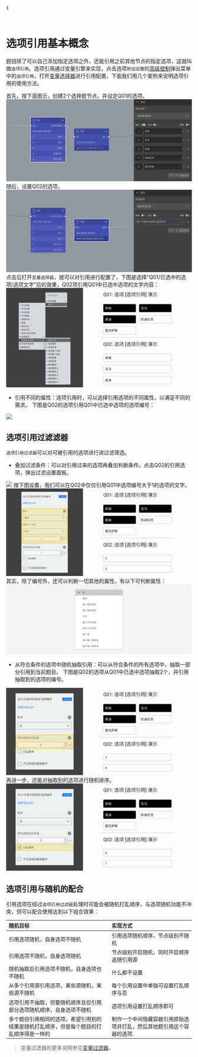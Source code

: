 ```index
1
```
```tag

```
```summary
```

# 选项引用基本概念

题目除了可以自己添加指定选项之外，还能引用之前其他节点的指定选项，这就叫做`选项引用`。选项引用通过变量引擎来实现，点击选项`附加设置`的[高级控制](../node-setting/option.md#高级控制)弹出菜单中的`选项引用`，打开[变量选择器](../variable/usage.md#变量选择器)进行引用配置，下面我们用几个案例来说明选项引用的使用方法。

首先，按下面图示，创建2个选择题节点，并设定Q01的选项。
<img src='../../assets/snapshots/node-setting/answer-choices/variable/node-Q01.png'>
随后，设置Q02的选项。
<img src='../../assets/snapshots/node-setting/answer-choices/variable/node-Q02.png'>
点击后打开`变量选择器`，就可以对引用进行配置了，下图是选择"Q01/已选中的选项/选项文字"后的效果，Q02项引用Q01中已选中选项的文字内容：
<img src='../../assets/snapshots/node-setting/answer-choices/variable/selected-choices/text.png'>

+ 引用不同的属性：选项引用时，可以选择引用选项的不同属性，以满足不同的需求。
下图是Q02的选项引用Q01中已选中选项的选项编号：
<img src='../../assets/snapshots/node-setting/answer-choices/variablselected-choices/number.png'>

## 选项引用过滤滤器

`选项引用过滤器`可以对可被引用的选项进行进过滤筛选。

+ 叠加过滤条件：可以对引用过来的选项再叠加判断条件。点击Q02的引用选项，弹出过滤设置面板。
<img src='../../assets/snapshots/node-setting/answer-choices/variablvar-filter.png'>
按下图设置，我们可以在Q02中仅仅引用Q01中选项编号大于1的选项的文字。
<img src='../../assets/snapshots/node-setting/answer-choices/variable/require.png'>
其实，除了编号外，还可以判断一切其他的属性，有以下可判断属性：
<img src='../../assets/snapshots/node-setting/answer-choices/variable/require-menu.png'>

+ 从符合条件的选项中随机抽取引用：可以从符合条件的所有选项中，抽取一部分引用到当前题目。
下图是Q02的选项从Q01中已选中选项抽取2个，并引用抽取到的选项的编号。
<img src='../../assets/snapshots/node-setting/answer-choices/variable/randomly.png'>
再进一步，还能对抽取到的选项进行随机排序。
<img src='../../assets/snapshots/node-setting/answer-choices/variable/disorder.png'>

## 选项引用与随机的配合

引用选项在经过`选项引用过滤器`处理时可能会被随机打乱顺序，与选项随机功能不冲突，但可以配合使用达到以下组合效果：

|随机目标|实现方式|
|:---|:--|
|引用选项随机，自身选项不随机                            |引用选项随机顺序，节点级别不随机|
|引用选项不随机，自身选项随机                            |节点级别开启随机，同时开启顺序追随引用源|
|随机抽取后引用选项不随机，自身选项也不随机               |什么都不设置|
|从多个引用源引用选项，某些源随机，某些源不随机             |每个引用设置中单独可设置打乱顺序与否|
|选项引用不抽取，但要随机顺序且仅引用部分选项随机顺序，自身选项不随机                     |选项引用设置打乱顺序即可|
|多个题目引用相同的选项，希望引用到的结果是随机打乱顺序，但是每个题目的打乱顺序得是一样的    |制作一个中间隐藏容器引用原始选项并打乱，然后其他题引用这个容器的选项.

> 变量过滤器的更多说明参见[变量过滤器](../variable/filter.md)。